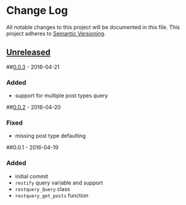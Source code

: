 # Change Log
All notable changes to this project will be documented in this file.
This project adheres to [Semantic Versioning](http://semver.org/).

## [Unreleased][unreleased]

##[0.0.3] - 2016-04-21
### Added
- support for multiple post types query

##[0.0.2] - 2016-04-20
### Fixed
- missing post type defaulting

##0.0.1 - 2016-04-19
### Added
- initial commit
- `restify` query variable and support
- `restquery_Query` class
- `restquery_get_posts` function

[unreleased]: https://github.com/olivierlacan/keep-a-changelog/compare/v0.0.3...HEAD
[0.0.3]: https://github.com/lucatume/rest-query/compare/0.0.2...0.0.3
[0.0.2]: https://github.com/lucatume/rest-query/compare/0.0.1...0.0.2